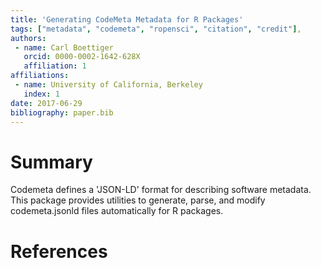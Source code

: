 ```yaml
---
title: 'Generating CodeMeta Metadata for R Packages'
tags: ["metadata", "codemeta", "ropensci", "citation", "credit"],
authors:
 - name: Carl Boettiger
   orcid: 0000-0002-1642-628X
   affiliation: 1
affiliations:
 - name: University of California, Berkeley
   index: 1
date: 2017-06-29
bibliography: paper.bib
---
```


# Summary

Codemeta defines a 'JSON-LD' format for describing software metadata.
This package provides utilities to generate, parse, and modify codemeta.jsonld
files automatically for R packages.



# References
